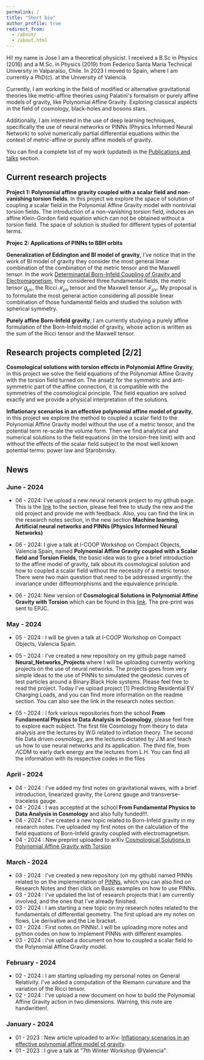 ```yaml
---
permalink: /
title: "Short bio"
author_profile: true
redirect_from: 
  - /about/
  - /about.html
---
```



Hi! my name is Jose I am a theoretical physicist. I received a B.Sc in Physics (2016) and a M.Sc. in Physics (2019) from
Federico Santa María Technical University in Valparaíso, Chile. In 2023 I moved
to Spain, where I am currently a PhD(c). at the University of Valencia.

Currently, I am working in the field of modified or alternative gravitational theories like metric-affine theories
using Palatini's formalism or purely affine models of gravity, like Polynomial Affine Gravity. Exploring classical
aspects in the field of cosmology, black-holes and bosons stars.

Additionally, I am interested in the use of deep learning techniques, specifically the use of neural networks or PINNs (Physics 
Informed Neural Network) to solve numerically partial differential equations within the context of metric-affine
or purely affine models of gravity.

You can find a complete list of my work (updated) in the [Publications and talks](https://joseipg1.github.io/publications/) section.

## Current research projects

**Project 1: Polynomial affine gravity coupled with a scalar field and non-vanishing torsion fields**. In this project we explore the space of solution of coupling a scalar field in the Polynomial Affine Gravity model with nontrivial torsion fields. The introduction of a non-vanishing torsion field, induces an affine Klein-Gordon field equation which can not be obtained without a torsion field. The space of solution is studied for different types of potential terms.

**Projec 2: Applications of PINNs to BBH orbits**

**Generalization of Eddington and BI model of gravity**, I've notice that in the work of BI model of gravity they consider
the most general linear combination of the combination of the metric tensor and the Maxwell tensor. In the work [Determinantal Born-Infeld Coupling of Gravity and Electromagnetism](https://arxiv.org/pdf/2112.09978.pdf), they considered three fundamental fields, the metric tensor $g_{\mu\nu}$, the Ricci $\mathcal R_{\mu\nu}$ tensor and the Maxwell tensor $\mathcal F_{\mu\nu}$. My proposal is to formulate the most general action considering all possible linear combination of those fundamental fields and studied the solution with spherical symmetry.

**Purely affine Born-Infeld gravity**, I am currently studying a purely affine formulation of the Born-Infeld model of gravity, whose action
is written as the sum of the Ricci tensor and the Maxwell tensor.

## Research projects completed [2/2]

**Cosmological solutions with torsion effects in Polynomial Affine Gravity**, in this project we solve the field equations of the Polynomial
Affine Gravity with the torsion field turned on. The ansatz for the symmetric and anti-symmetric part of the affine connection, it is compatible with the symmetries of the cosmological principle. The field equation are solved exactly and we provide a physical interpretation of the solutions.

**Inflationary scenarios in an effective polynomial affine model of gravity**, in this project we explore the method to coupled a scalar field to the
Polynomial Affine Gravity model without the use of a metric tensor, and the potential term re-scale the volume form. Then we find analytical and numerical solutions to the field equations (in the torsion-free limit) with and without the effects of the scalar field subject to the most well known potential terms: power law and Starobinsky.
 

## News

### June - 2024

- 06 - 2024: I've upload a new neural network project to my github page. This is the [link](https://github.com/JoseiPG1/Neural_Networks_Projects/tree/main) to the section, please feel free to study the new and the old project and provide me with feedback. Also, you can find the link in the research notes section, in the new section **Machine learning, Artificial neural networks and PINNs (Physics Informed Neural Networks)**

- 06 - 2024: I give a talk at I-COOP Workshop on Compact Objects, Valencia Spain, named **Polynomial Affine Gravity coupled with a Scalar field and Torsion Fields**, the basic idea was to give a brief introduction to the affine model of gravity, talk about its cosmological solution and how to coupled a scalar field without the necessity of a metric tensor. There were two main question that need to be addressed urgently: the invariance under diffeomorphisms and the equivalence principle.

- 06 - 2024: New version of **Cosmological Solutions in Polynomial Affine Gravity with Torsion** which can be found in this [link](). The pre-print was sent to EPJC.

### May - 2024

- 05 - 2024 : I will be given a talk at I-COOP Workshop on Compact Objects, Valencia Spain.

- 05 - 2024 : I've created a new repository on my github page named **Neural_Networks_Projects** where I will be uploading currently working projects on the use of neural networks. The projects goes from very simple ideas to the use of PINNs to simulated the geodesic curves of test particles around a Binary Black Hole systems. Please feel free to read the project. Today I've upload project [1] Predicting Residential EV Charging Loads, and you can find more information on the readme section. You can also see the link in the research notes section.

- 05 - 2024 : I fork various repositories from the school **From Fundamental Physics to Data Analysis in Cosmology**, please feel free to explore each subject. The first file Cosmology from theory to data analysis are the lectures by W.G related to inflation theory. The second file Data driven cosmology, are the lectures dictated by J.M and teach us how to use neural networks and its application. The third file, from $\Lambda$CDM to early dark energy are the lectures from L.H. You can find all the information with its respective codes in the files

### April - 2024

- 04 - 2024 : I've added my first notes on gravitational waves, with a brief introduction, linearized gravity, the Lorenz gauge and transverse-traceless gauge.
- 04 - 2024 : I was accepted at the school **From Fundamental Physics to Data Analysis in Cosmology** and also fully funded!!!.
- 04 - 2024 : I've created a new topic related to Born-Infeld gravity in my research notes. I've uploaded my first notes on the calculation of the field equations of Born-Infeld gravity coupled with electromagnetism.
- 04 - 2024 : New  preprint uploaded to arXiv [Cosmological Solutions in Polynomial Affine Gravity with Torsion](https://arxiv.org/abs/2404.11703)

### March - 2024
- 03 - 2024 : I've created a new repository (on my github) named PINNs related to on the implementation of [PINNs](https://github.com/JoseiPG1/PINNs), which you can also find on Research Notes and then click on Basic examples on how to use PINNs.
- 03 - 2024 : I've updated the list of research projects that I am currently involved, and the ones that I've already finished.
- 03 - 2024 : I am starting a new topic on my research notes related to the fundamentals of differential geometry. The first upload are my notes on flows, Lie derivative and the Lie bracket.
- 03 - 2024 : First notes on PINNs!. I will be uploading more notes and python codes on how to implement PINNs with different examples.
- 03 - 2024 : I've upload a document on how to coupled a scalar field to the Polynomial Affine Gravity model.

### February - 2024

- 02 - 2024 : I am starting uploading my personal notes on General Relativity. I've added a computation of the Riemann curvature and the variation of the 
Ricci tensor.
- 02 - 2024 : I've upload a new document on how to build the Polynomial Affine Gravity action in two dimensions. Warning, this note are handwritten!.

### January - 2024

- 01 - 2023 : New article uploaded to arXiv: [Inflationary scenarios in an effective polynomial affine model of gravity](https://browse.arxiv.org/abs/2312.07312).
- 01 - 2023 : I give a talk at "7th Winter Workshop @Valencia".